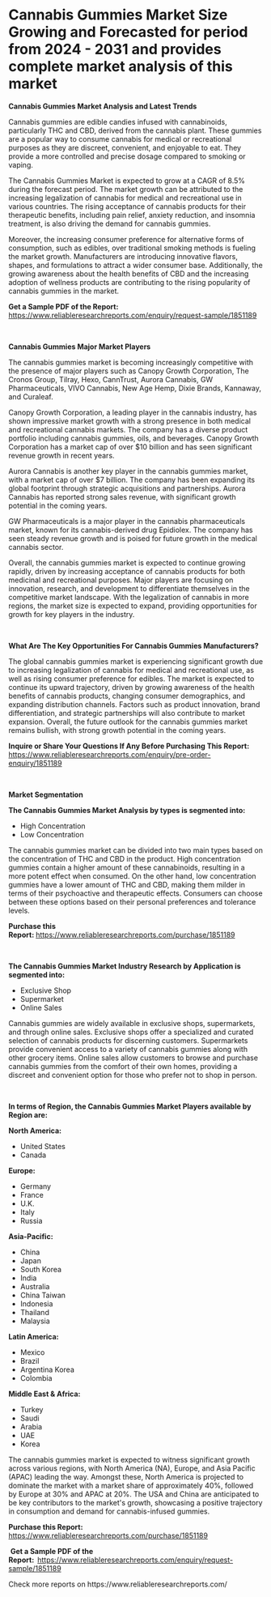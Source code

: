<p><h1>Cannabis Gummies Market Size Growing and Forecasted for period from 2024 - 2031 and provides complete market analysis of this market</h1></p><p><strong>Cannabis Gummies Market Analysis and Latest Trends</strong></p>
<p><p>Cannabis gummies are edible candies infused with cannabinoids, particularly THC and CBD, derived from the cannabis plant. These gummies are a popular way to consume cannabis for medical or recreational purposes as they are discreet, convenient, and enjoyable to eat. They provide a more controlled and precise dosage compared to smoking or vaping.</p><p>The Cannabis Gummies Market is expected to grow at a CAGR of 8.5% during the forecast period. The market growth can be attributed to the increasing legalization of cannabis for medical and recreational use in various countries. The rising acceptance of cannabis products for their therapeutic benefits, including pain relief, anxiety reduction, and insomnia treatment, is also driving the demand for cannabis gummies.</p><p>Moreover, the increasing consumer preference for alternative forms of consumption, such as edibles, over traditional smoking methods is fueling the market growth. Manufacturers are introducing innovative flavors, shapes, and formulations to attract a wider consumer base. Additionally, the growing awareness about the health benefits of CBD and the increasing adoption of wellness products are contributing to the rising popularity of cannabis gummies in the market.</p></p>
<p><strong>Get a Sample PDF of the Report:&nbsp;</strong> <a href="https://www.reliableresearchreports.com/enquiry/request-sample/1851189">https://www.reliableresearchreports.com/enquiry/request-sample/1851189</a></p>
<p>&nbsp;</p>
<p><strong>Cannabis Gummies Major Market Players</strong></p>
<p><p>The cannabis gummies market is becoming increasingly competitive with the presence of major players such as Canopy Growth Corporation, The Cronos Group, Tilray, Hexo, CannTrust, Aurora Cannabis, GW Pharmaceuticals, VIVO Cannabis, New Age Hemp, Dixie Brands, Kannaway, and Curaleaf.</p><p>Canopy Growth Corporation, a leading player in the cannabis industry, has shown impressive market growth with a strong presence in both medical and recreational cannabis markets. The company has a diverse product portfolio including cannabis gummies, oils, and beverages. Canopy Growth Corporation has a market cap of over $10 billion and has seen significant revenue growth in recent years.</p><p>Aurora Cannabis is another key player in the cannabis gummies market, with a market cap of over $7 billion. The company has been expanding its global footprint through strategic acquisitions and partnerships. Aurora Cannabis has reported strong sales revenue, with significant growth potential in the coming years.</p><p>GW Pharmaceuticals is a major player in the cannabis pharmaceuticals market, known for its cannabis-derived drug Epidiolex. The company has seen steady revenue growth and is poised for future growth in the medical cannabis sector.</p><p>Overall, the cannabis gummies market is expected to continue growing rapidly, driven by increasing acceptance of cannabis products for both medicinal and recreational purposes. Major players are focusing on innovation, research, and development to differentiate themselves in the competitive market landscape. With the legalization of cannabis in more regions, the market size is expected to expand, providing opportunities for growth for key players in the industry.</p></p>
<p>&nbsp;</p>
<p><strong>What Are The Key Opportunities For Cannabis Gummies Manufacturers?</strong></p>
<p><p>The global cannabis gummies market is experiencing significant growth due to increasing legalization of cannabis for medical and recreational use, as well as rising consumer preference for edibles. The market is expected to continue its upward trajectory, driven by growing awareness of the health benefits of cannabis products, changing consumer demographics, and expanding distribution channels. Factors such as product innovation, brand differentiation, and strategic partnerships will also contribute to market expansion. Overall, the future outlook for the cannabis gummies market remains bullish, with strong growth potential in the coming years.</p></p>
<p><strong>Inquire or Share Your Questions If Any Before Purchasing This Report:</strong> <a href="https://www.reliableresearchreports.com/enquiry/pre-order-enquiry/1851189">https://www.reliableresearchreports.com/enquiry/pre-order-enquiry/1851189</a></p>
<p>&nbsp;</p>
<p><strong>Market Segmentation</strong></p>
<p><strong>The Cannabis Gummies Market Analysis by types is segmented into:</strong></p>
<p><ul><li>High Concentration</li><li>Low Concentration</li></ul></p>
<p><p>The cannabis gummies market can be divided into two main types based on the concentration of THC and CBD in the product. High concentration gummies contain a higher amount of these cannabinoids, resulting in a more potent effect when consumed. On the other hand, low concentration gummies have a lower amount of THC and CBD, making them milder in terms of their psychoactive and therapeutic effects. Consumers can choose between these options based on their personal preferences and tolerance levels.</p></p>
<p><strong>Purchase this Report:&nbsp;</strong><a href="https://www.reliableresearchreports.com/purchase/1851189">https://www.reliableresearchreports.com/purchase/1851189</a></p>
<p>&nbsp;</p>
<p><strong>The Cannabis Gummies Market Industry Research by Application is segmented into:</strong></p>
<p><ul><li>Exclusive Shop</li><li>Supermarket</li><li>Online Sales</li></ul></p>
<p><p>Cannabis gummies are widely available in exclusive shops, supermarkets, and through online sales. Exclusive shops offer a specialized and curated selection of cannabis products for discerning customers. Supermarkets provide convenient access to a variety of cannabis gummies along with other grocery items. Online sales allow customers to browse and purchase cannabis gummies from the comfort of their own homes, providing a discreet and convenient option for those who prefer not to shop in person.</p></p>
<p>&nbsp;</p>
<p><strong>In terms of Region, the Cannabis Gummies Market Players available by Region are:</strong></p>
<p>
    <p> <strong> North America: </strong>
        <ul>
            <li>United States</li>
            <li>Canada</li>
        </ul>
        </p> 
    <p> <strong> Europe: </strong>
        <ul>
            <li>Germany</li>
            <li>France</li>
            <li>U.K.</li>
            <li>Italy</li>
            <li>Russia</li>
        </ul>
        </p> 
    <p> <strong> Asia-Pacific: </strong>
        <ul>
            <li>China</li>
            <li>Japan</li>
            <li>South Korea</li>
            <li>India</li>
            <li>Australia</li>
            <li>China Taiwan</li>
            <li>Indonesia</li>
            <li>Thailand</li>
            <li>Malaysia</li>
        </ul>
        </p> 
    <p> <strong> Latin America: </strong>
        <ul>
            <li>Mexico</li>
            <li>Brazil</li>
            <li>Argentina Korea</li>
            <li>Colombia</li>
        </ul>
        </p> 
    <p> <strong> Middle East & Africa: </strong>
        <ul>
            <li>Turkey</li>
            <li>Saudi</li>
            <li>Arabia</li>
            <li>UAE</li>
            <li>Korea</li>
        </ul>
    </p>
    </p>
<p><p>The cannabis gummies market is expected to witness significant growth across various regions, with North America (NA), Europe, and Asia Pacific (APAC) leading the way. Amongst these, North America is projected to dominate the market with a market share of approximately 40%, followed by Europe at 30% and APAC at 20%. The USA and China are anticipated to be key contributors to the market's growth, showcasing a positive trajectory in consumption and demand for cannabis-infused gummies.</p></p>
<p><strong>Purchase this Report: </strong><a href="https://www.reliableresearchreports.com/purchase/1851189">https://www.reliableresearchreports.com/purchase/1851189</a></p>
<p>&nbsp;<strong>Get a Sample PDF of the Report:&nbsp;&nbsp;</strong><a href="https://www.reliableresearchreports.com/enquiry/request-sample/1851189">https://www.reliableresearchreports.com/enquiry/request-sample/1851189</a></p>
<p><strong></strong></p>
<p>Check more reports on https://www.reliableresearchreports.com/</p>